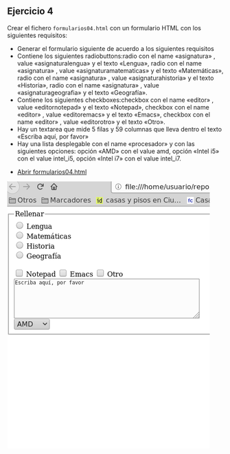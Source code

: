 
## Ejercicio 4

Crear el fichero `formularios04.html` con un formulario HTML con los siguientes requisitos:

* Generar el formulario siguiente de acuerdo a los siguientes requisitos
* Contiene los siguientes radiobuttons:radio con el name «asignatura» , value «asignaturalengua» y el texto «Lengua», radio con el name «asignatura» , value «asignaturamatematicas» y el texto «Matemáticas», radio con el name «asignatura» , value «asignaturahistoria» y el texto «Historia», radio con el name «asignatura» , value «asignaturageografia» y el texto «Geografía».
* Contiene los siguientes checkboxes:checkbox con el name «editor» , value «editornotepad» y el texto «Notepad», checkbox con el name «editor» , value «editoremacs» y el texto «Emacs», checkbox con el name «editor» , value «editorotro» y el texto «Otro».
* Hay un textarea que mide 5 filas y 59 columnas que lleva dentro el texto «Escriba aquí, por favor»
* Hay una lista desplegable con el name «procesador» y con las siguientes opciones: opción «AMD» con el value amd, opción «Intel i5» con el value intel_i5, opción «Intel i7» con el value intel_i7.

- [Abrir formularios04.html](formularios04.html)

![alt text](image-3.png)

